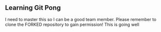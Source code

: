 ## Learning Git Pong
I need to master this so I can be a good team member.
Please remember to clone the FORKED repository to gain permission!
This is going well
